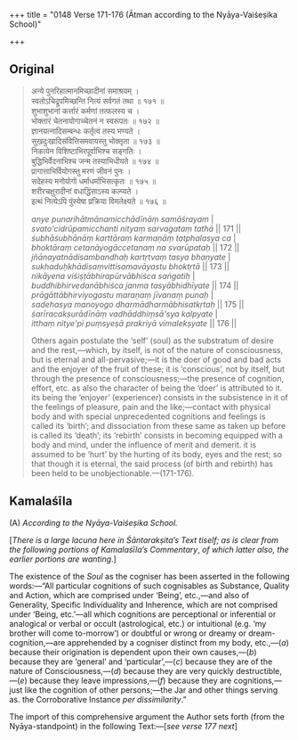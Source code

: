 +++
title = "0148 Verse 171-176 (Ātman according to the Nyāya-Vaiśeṣika School)"

+++
## Original 
>
> अन्ये पुनरिहात्मानमिच्छादीनां समाश्रयम् ।  
> स्वतोऽचिद्रूपमिच्छन्ति नित्यं सर्वगतं तथा ॥ १७१ ॥  
> शुभाशुभानां कर्त्तारं कर्मणां तत्फलस्य च ।  
> भोक्तारं चेतनायोगाच्चेतनं न स्वरूपतः ॥ १७२ ॥  
> ज्ञानयत्नादिसम्बन्धः कर्तृत्वं तस्य भण्यते ।  
> सुखदुःखादिसंवित्तिसमवायस्तु भोक्तृता ॥ १७३ ॥  
> निकायेन विशिष्टाभिरपूर्वाभिश्च सङ्गतिः ।  
> बुद्धिभिर्वेदनाभिश्च जन्म तस्याभिधीयते ॥ १७४ ॥  
> प्रागात्ताभिर्वियोगस्तु मरणं जीवनं पुनः ।  
> सदेहस्य मनोयोगो धर्माधर्माभिसत्कृतः ॥ १७५ ॥  
> शरीरचक्षुरादीनां वधाद्धिंसाऽस्य कल्प्यते ।  
> इत्थं नित्येऽपि पुंस्येषा प्रक्रिया विमलेक्ष्यते ॥ १७६ ॥ 
>
> *anye punarihātmānamicchādīnāṃ samāśrayam* \|  
> *svato'cidrūpamicchanti nityaṃ sarvagataṃ tathā* \|\| 171 \|\|  
> *śubhāśubhānāṃ karttāraṃ karmaṇāṃ tatphalasya ca* \|  
> *bhoktāraṃ cetanāyogāccetanaṃ na svarūpataḥ* \|\| 172 \|\|  
> *jñānayatnādisambandhaḥ kartṛtvaṃ tasya bhaṇyate* \|  
> *sukhaduḥkhādisaṃvittisamavāyastu bhoktṛtā* \|\| 173 \|\|  
> *nikāyena viśiṣṭābhirapūrvābhiśca saṅgatiḥ* \|  
> *buddhibhirvedanābhiśca janma tasyābhidhīyate* \|\| 174 \|\|  
> *prāgāttābhirviyogastu maraṇaṃ jīvanaṃ punaḥ* \|  
> *sadehasya manoyogo dharmādharmābhisatkṛtaḥ* \|\| 175 \|\|  
> *śarīracakṣurādīnāṃ vadhāddhiṃsā'sya kalpyate* \|  
> *itthaṃ nitye'pi puṃsyeṣā prakriyā vimalekṣyate* \|\| 176 \|\| 
>
> Others again postulate the ‘self’ (soul) as the substratum of desire and the rest,—which, by itself, is not of the nature of consciousness, but is eternal and all-pervasive;—it is the doer of good and bad acts and the enjoyer of the fruit of these; it is ‘conscious’, not by itself, but through the presence of consciousness;—the presence of cognition, effort, etc. as also the character of being the ‘doer’ is attributed to it. its being the ‘enjoyer’ (experiencer) consists in the subsistence in it of the feelings of pleasure, pain and the like;—contact with physical body and with special unprecedented cognitions and feelings is called its ‘birth’; and dissociation from these same as taken up before is called its ‘death’; its ‘rebirth’ consists in becoming equipped with a body and mind, under the influence of merit and demerit. it is assumed to be ‘hurt’ by the hurting of its body, eyes and the rest; so that though it is eternal, the said process (of birth and rebirth) has been held to be unobjectionable.—(171-176).



## Kamalaśīla

\(A\) *According to the Nyāya-Vaiśeṣika School.*

[*There is a large lacuna here in Śāntarakṣita’s Text tiself; as is clear from the following portions of Kamalaśīla’s Commentary*, *of which latter also, the earlier portions are wanting*.]

The existence of the *Soul* as the cogniser has been asserted in the following words:—“All particular cognitions of such cognisables as Substance, Quality and Action, which are comprised under ‘Being’, etc.,—and also of Generality, Specific Individuality and Inherence, which are not comprised under ‘Being, etc.’—all which cognitions are perceptional or inferential or analogical or verbal or occult (astrological, etc.) or intuitional (e.g. ‘my brother will come to-morrow’) or doubtful or wrong or dreamy or dream-cognition,—are apprehended by a cogniser distinct from my body, etc.,—(*a*) because their origination is dependent upon their own causes,—(*b*) because they are ‘general’ and ‘particular’,—(*c*) because they are of the nature of Consciousness,—(*d*) because they are very quickly destructible,—(*e*) because they leave impressions,—(*f*) because they are cognitions,—just like the cognition of other persons;—the Jar and other things serving as. the Corroborative Instance *per dissimilarity*.”

The import of this comprehensive argument the Author sets forth (from the Nyāya-standpoint) in the following Text:—[*see verse 177 next*]


